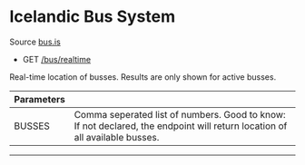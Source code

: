 # Icelandic Bus System

Source [bus.is](https://bus.is)

- GET [/bus/realtime](https://apis.is/bus/realtime)

Real-time location of busses. Results are only shown for active busses.

| Parameters  |   |
|-------------|---|
| BUSSES      | Comma seperated list of numbers. Good to know: If not declared, the endpoint will return location of all available busses. |

---
